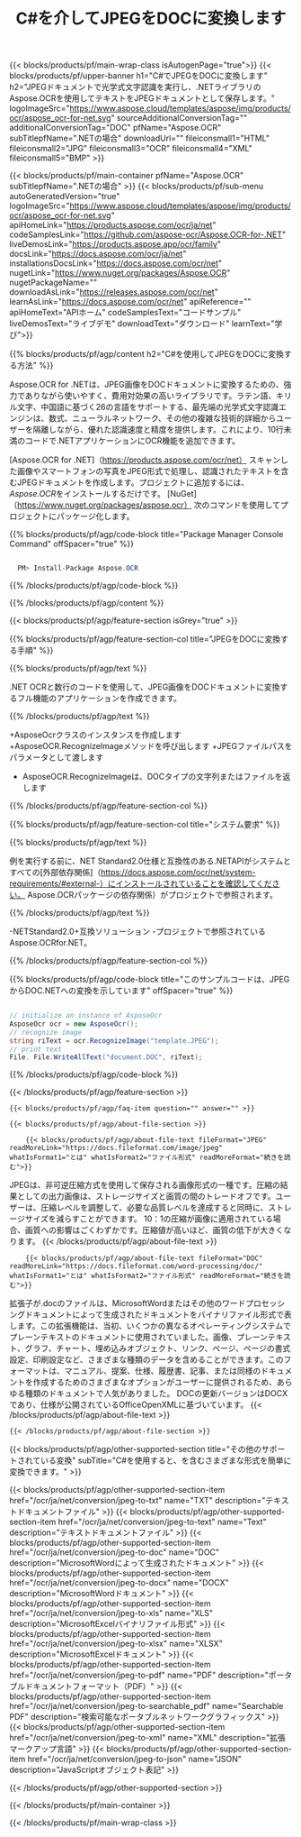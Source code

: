 ﻿---
title: C#を介してJPEGをDOCに変換します 
weight: 3920
url: /ja/net/conversion/jpeg-to-doc/ 
lang: ja
langdirlevel: 2
locales: ja,it,ru,de,es,fr,nl,id,lt,pl,pt,vi,tr,ko
description: JPEGからDOCへのC＃変換のサンプルコード。 VB.NET、Asp.NET、または任意の.NETベースのアプリケーション内でのバッチJPEGファイルからDOCへの変換にAPIサンプルコードを使用します。
---

{{< blocks/products/pf/main-wrap-class isAutogenPage="true">}}
{{< blocks/products/pf/upper-banner h1="C#でJPEGをDOCに変換します" h2="JPEGドキュメントで光学式文字認識を実行し、.NETライブラリのAspose.OCRを使用してテキストをJPEGドキュメントとして保存します。" logoImageSrc="https://www.aspose.cloud/templates/aspose/img/products/ocr/aspose_ocr-for-net.svg" sourceAdditionalConversionTag="" additionalConversionTag="DOC" pfName="Aspose.OCR" subTitlepfName=".NETの場合" downloadUrl="" fileiconsmall1="HTML" fileiconsmall2="JPG" fileiconsmall3="OCR" fileiconsmall4="XML" fileiconsmall5="BMP" >}}


{{< blocks/products/pf/main-container pfName="Aspose.OCR" subTitlepfName=".NETの場合" >}}
{{< blocks/products/pf/sub-menu autoGeneratedVersion="true" logoImageSrc="https://www.aspose.cloud/templates/aspose/img/products/ocr/aspose_ocr-for-net.svg" apiHomeLink="https://products.aspose.com/ocr/ja/net" codeSamplesLink="https://github.com/aspose-ocr/Aspose.OCR-for-.NET" liveDemosLink="https://products.aspose.app/ocr/family" docsLink="https://docs.aspose.com/ocr/ja/net" installationsDocsLink="https://docs.aspose.com/ocr/net" nugetLink="https://www.nuget.org/packages/Aspose.OCR" nugetPackageName="" downloadAsLink="https://releases.aspose.com/ocr/net" learnAsLink="https://docs.aspose.com/ocr/net" apiReference="" apiHomeText="APIホーム" codeSamplesText="コードサンプル" liveDemosText="ライブデモ" downloadText="ダウンロード" learnText="学び">}}

{{% blocks/products/pf/agp/content h2="C#を使用してJPEGをDOCに変換する方法" %}}

Aspose.OCR for .NETは、JPEG画像をDOCドキュメントに変換するための、強力でありながら使いやすく、費用対効果の高いライブラリです。ラテン語、キリル文字、中国語に基づく26の言語をサポートする、最先端の光学式文字認識エンジンは、数式、ニューラルネットワーク、その他の複雑な技術的詳細からユーザーを隔離しながら、優れた認識速度と精度を提供します。これにより、10行未満のコードで.NETアプリケーションにOCR機能を追加できます。

[Aspose.OCR for .NET]（https://products.aspose.com/ocr/net）
 スキャンした画像やスマートフォンの写真をJPEG形式で処理し、認識されたテキストを含むJPEGドキュメントを作成します。プロジェクトに追加するには、*Aspose.OCR*をインストールするだけです。
 [NuGet]（https://www.nuget.org/packages/aspose.ocr）
 次のコマンドを使用してプロジェクトにパッケージ化します。

{{% blocks/products/pf/agp/code-block title="Package Manager Console Command" offSpacer="true" %}}

```cs

  PM> Install-Package Aspose.OCR

```

{{% /blocks/products/pf/agp/code-block %}}

{{% /blocks/products/pf/agp/content %}}

{{< blocks/products/pf/agp/feature-section isGrey="true" >}}

{{% blocks/products/pf/agp/feature-section-col title="JPEGをDOCに変換する手順" %}}

{{% blocks/products/pf/agp/text %}}

.NET OCRと数行のコードを使用して、JPEG画像をDOCドキュメントに変換するフル機能のアプリケーションを作成できます。

{{% /blocks/products/pf/agp/text %}}

+AsposeOcrクラスのインスタンスを作成します
+AsposeOCR.RecognizeImageメソッドを呼び出します
+JPEGファイルパスをパラメータとして渡します
+ AsposeOCR.RecognizeImageは、DOCタイプの文字列またはファイルを返します

{{% /blocks/products/pf/agp/feature-section-col %}}

{{% blocks/products/pf/agp/feature-section-col title="システム要求" %}}

{{% blocks/products/pf/agp/text %}}

例を実行する前に、NET Standard2.0仕様と互換性のある.NETAPIがシステムとすべての[外部依存関係]（https://docs.aspose.com/ocr/net/system-requirements/#external-）にインストールされていることを確認してください。 Aspose.OCRパッケージの依存関係）がプロジェクトで参照されます。

{{% /blocks/products/pf/agp/text %}}

-NETStandard2.0+互換ソリューション
-プロジェクトで参照されているAspose.OCRfor.NET。

{{% /blocks/products/pf/agp/feature-section-col %}}

{{% blocks/products/pf/agp/code-block title="このサンプルコードは、JPEGからDOC.NETへの変換を示しています" offSpacer="true" %}}

```cs

// initialize an instance of AsposeOcr
AsposeOcr ocr = new AsposeOcr();
// recognize image
string riText = ocr.RecognizeImage("template.JPEG");
// print text
File. File.WriteAllText("document.DOC", riText);

```

{{% /blocks/products/pf/agp/code-block %}}

{{< /blocks/products/pf/agp/feature-section >}}

    {{< blocks/products/pf/agp/faq-item question="" answer="" >}}

    {{< blocks/products/pf/agp/about-file-section >}}
       
        {{< blocks/products/pf/agp/about-file-text fileFormat="JPEG" readMoreLink="https://docs.fileformat.com/image/jpeg" whatIsFormat1="とは" whatIsFormat2="ファイル形式" readMoreFormat="続きを読む">}}
JPEGは、非可逆圧縮方式を使用して保存される画像形式の一種です。圧縮の結果としての出力画像は、ストレージサイズと画質の間のトレードオフです。ユーザーは、圧縮レベルを調整して、必要な品質レベルを達成すると同時に、ストレージサイズを減らすことができます。 10：1の圧縮が画像に適用されている場合、画質への影響はごくわずかです。圧縮値が高いほど、画質の低下が大きくなります。
        {{< /blocks/products/pf/agp/about-file-text >}}

        {{< blocks/products/pf/agp/about-file-text fileFormat="DOC" readMoreLink="https://docs.fileformat.com/word-processing/doc/" whatIsFormat1="とは" whatIsFormat2="ファイル形式" readMoreFormat="続きを読む">}}
拡張子が.docのファイルは、MicrosoftWordまたはその他のワードプロセッシングドキュメントによって生成されたドキュメントをバイナリファイル形式で表します。この拡張機能は、当初、いくつかの異なるオペレーティングシステムでプレーンテキストのドキュメントに使用されていました。画像、プレーンテキスト、グラフ、チャート、埋め込みオブジェクト、リンク、ページ、ページの書式設定、印刷設定など、さまざまな種類のデータを含めることができます。このフォーマットは、マニュアル、提案、仕様、履歴書、記事、または同様のドキュメントを作成するためのさまざまなオプションがユーザーに提供されるため、あらゆる種類のドキュメントで人気がありました。 DOCの更新バージョンはDOCXであり、仕様が公開されているOfficeOpenXMLに基づいています。
        {{< /blocks/products/pf/agp/about-file-text >}}

    {{< /blocks/products/pf/agp/about-file-section >}}

<!-- aboutfile Ends -->

{{< blocks/products/pf/agp/other-supported-section title="その他のサポートされている変換" subTitle="C#を使用すると、を含むさまざまな形式を簡単に変換できます。" >}}

{{< blocks/products/pf/agp/other-supported-section-item href="/ocr/ja/net/conversion/jpeg-to-txt" name="TXT" description="テキストドキュメントファイル" >}}
{{< blocks/products/pf/agp/other-supported-section-item href="/ocr/ja/net/conversion/jpeg-to-text" name="Text" description="テキストドキュメントファイル" >}}
{{< blocks/products/pf/agp/other-supported-section-item href="/ocr/ja/net/conversion/jpeg-to-doc" name="DOC" description="MicrosoftWordによって生成されたドキュメント" >}}
{{< blocks/products/pf/agp/other-supported-section-item href="/ocr/ja/net/conversion/jpeg-to-docx" name="DOCX" description="MicrosoftWordドキュメント" >}}
{{< blocks/products/pf/agp/other-supported-section-item href="/ocr/ja/net/conversion/jpeg-to-xls" name="XLS" description="MicrosoftExcelバイナリファイル形式" >}}
{{< blocks/products/pf/agp/other-supported-section-item href="/ocr/ja/net/conversion/jpeg-to-xlsx" name="XLSX" description="MicrosoftExcelドキュメント" >}}
{{< blocks/products/pf/agp/other-supported-section-item href="/ocr/ja/net/conversion/jpeg-to-pdf" name="PDF" description="ポータブルドキュメントフォーマット（PDF）" >}}
{{< blocks/products/pf/agp/other-supported-section-item href="/ocr/ja/net/conversion/jpeg-to-searchable_pdf" name="Searchable PDF" description="検索可能なポータブルネットワークグラフィックス" >}}
{{< blocks/products/pf/agp/other-supported-section-item href="/ocr/ja/net/conversion/jpeg-to-xml" name="XML" description="拡張マークアップ言語" >}}
{{< blocks/products/pf/agp/other-supported-section-item href="/ocr/ja/net/conversion/jpeg-to-json" name="JSON" description="JavaScriptオブジェクト表記" >}}

{{< /blocks/products/pf/agp/other-supported-section >}}

{{< /blocks/products/pf/main-container >}}
    
{{< /blocks/products/pf/main-wrap-class >}}
